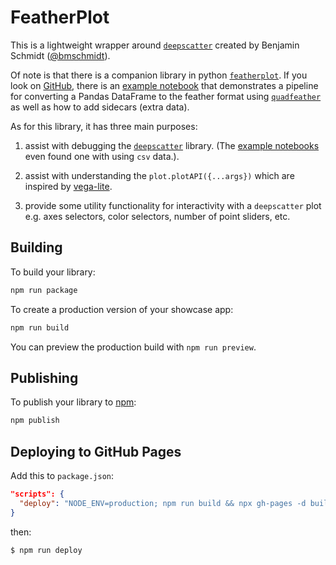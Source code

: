 # FeatherPlot

This is a lightweight wrapper around [`deepscatter`][deepscatter] created by Benjamin Schmidt ([@bmschmidt](https://github.com/bmschmidt)). 

Of note is that there is a companion library in python [`featherplot`][featherplot-pypi].
If you look on [GitHub][featherplot-py], there is an [example notebook][featherplot-py-example] that demonstrates a pipeline for converting a Pandas DataFrame to the feather format using [`quadfeather`][quadfeather] as well as how to add sidecars (extra data).

As for this library, it has three main purposes:
1. assist with debugging the [`deepscatter`][deepscatter] library. (The [example notebooks][featherplot-csv-example] even found one with using `csv` data.).

2. assist with understanding the `plot.plotAPI({...args})` which are inspired by [vega-lite][vega-lite]. 

3. provide some utility functionality for interactivity with a `deepscatter` plot e.g. axes selectors, color selectors, number of point sliders, etc.

[vega-lite]: https://vega.github.io/vega-lite/docs/encoding.html
[bmschmidt]: https://github.com/bmschmidt
[quadfeather]: git+https://github.com/bmschmidt/quadfeather
[deepscatter]: https://github.com/nomic-ai/deepscatter/tree/main

[featherplot-py]: https://github.com/dsm-72/featherplot-py
[featherplot-pypi]: https://pypi.org/project/featherplot/
[featherplot-py-example]: https://github.com/dsm-72/featherplot-py/blob/main/examples/00_test.ipynb

[featherplot-csv-example]: (https://github.com/dsm-72/featherplot-svelte/blob/main/nbs/02_Generate_Named_Data.ipynb)


## Building

To build your library:

```bash
npm run package
```

To create a production version of your showcase app:

```bash
npm run build
```

You can preview the production build with `npm run preview`.


## Publishing

To publish your library to [npm](https://www.npmjs.com):

```bash
npm publish
```


## Deploying to GitHub Pages

Add this to `package.json`:

```json
"scripts": {
  "deploy": "NODE_ENV=production; npm run build && npx gh-pages -d build -t true"
}
```

then:

```bash
$ npm run deploy
```